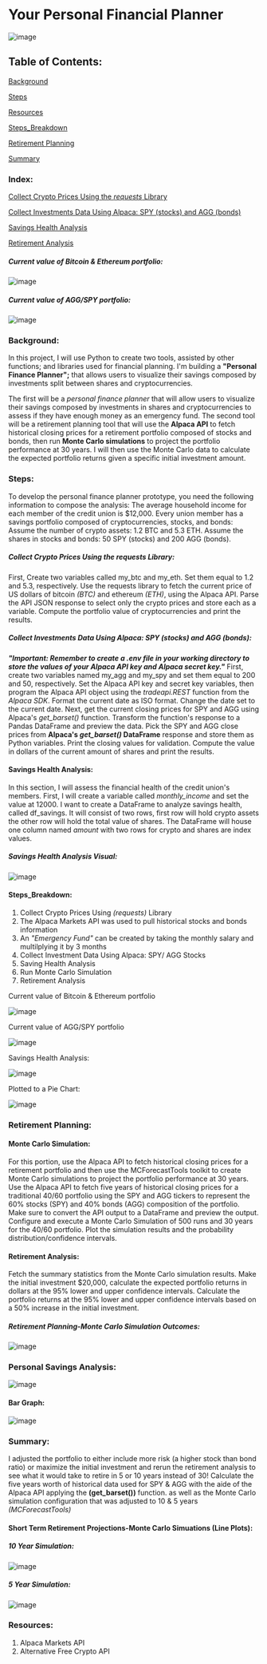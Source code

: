 # Your Personal Financial Planner

![image](https://user-images.githubusercontent.com/80294571/130264699-5f7795f0-9dc8-4b0a-a411-6f57328a4862.png)

## Table of Contents:
[Background](https://github.com/jharvey09/Your_Personal_Financial_Planner#background)

[Steps](https://github.com/jharvey09/Your_Personal_Financial_Planner#steps)

[Resources](https://github.com/jharvey09/Your_Personal_Financial_Planner#resources)

[Steps_Breakdown](https://github.com/jharvey09/Your_Personal_Financial_Planner#steps_breakdown)

[Retirement Planning](https://github.com/jharvey09/Your_Personal_Financial_Planner#retirement-planning)

[Summary](https://github.com/jharvey09/Your_Personal_Financial_Planner#summary)

### Index:
[Collect Crypto Prices Using the *requests* Library](https://github.com/jharvey09/Your_Personal_Financial_Planner#collect-crypto-prices-using-the-requests-library)

[Collect Investments Data Using Alpaca: SPY (stocks) and AGG (bonds)](https://github.com/jharvey09/Your_Personal_Financial_Planner#collect-investments-data-using-alpaca-spy-stocks-and-agg-bonds)

[Savings Health Analysis](https://github.com/jharvey09/Your_Personal_Financial_Planner#savings-health-analysis)

[Retirement Analysis](https://github.com/jharvey09/Your_Personal_Financial_Planner#retirement-analysis)

##### Current value of Bitcoin & Ethereum portfolio:
![image](https://user-images.githubusercontent.com/80294571/131722065-210e3df3-9665-4dfb-ab28-6ff3a56746d8.png)

##### Current value of AGG/SPY portfolio:
![image](https://user-images.githubusercontent.com/80294571/131722464-80772c8e-752c-4ec0-bd72-29612f72e523.png)

  
### Background:
In this project, I will use Python to create two tools, assisted by other functions; and libraries used for financial planning. I'm building a **"Personal Finance Planner";** that allows users to visualize their savings composed by investments split between shares and cryptocurrencies. 

The first will be a *personal finance planner* that will allow users to visualize their savings composed by investments in shares and cryptocurrencies to assess if they have enough money as an emergency fund.
The second tool will be a retirement planning tool that will use the **Alpaca API** to fetch historical closing prices for a retirement portfolio composed of stocks and bonds, then run **Monte Carlo simulations** to project the portfolio performance at 30 years. I will then use the Monte Carlo data to calculate the expected portfolio returns given a specific initial investment amount.

### Steps:
To develop the personal finance planner prototype, you need the following information to compose the analysis:
The average household income for each member of the credit union is $12,000.
Every union member has a savings portfolio composed of cryptocurrencies, stocks, and bonds:
Assume the number of crypto assets: 1.2 BTC and 5.3 ETH.
Assume the shares in stocks and bonds: 50 SPY (stocks) and 200 AGG (bonds).
##### Collect Crypto Prices Using the *requests* Library:
First, Create two variables called my_btc and my_eth. Set them equal to 1.2 and 5.3, respectively. Use the requests library to fetch the current price of US dollars of bitcoin *(BTC)* and ethereum *(ETH)*, using the Alpaca API. Parse the API JSON response to select only the crypto prices and store each as a variable. Compute the portfolio value of cryptocurrencies and print the results.
##### Collect Investments Data Using Alpaca: SPY (stocks) and AGG (bonds):
***"Important: Remember to create a _.env file_ in your working directory to store the values of your Alpaca API key and Alpaca secret key."***
First, create two variables named my_agg and my_spy and set them equal to 200 and 50, respectively. Set the Alpaca API key and secret key variables, then program the Alpaca API object using the *tradeapi.REST* function from the *Alpaca SDK*. Format the current date as ISO format. Change the date set to the current date. Next, get the current closing prices for SPY and AGG using Alpaca's *get_barset()* function. Transform the function's response to a Pandas DataFrame and preview the data. Pick the SPY and AGG close prices from **Alpaca's _get_barset()_ DataFrame** response and store them as Python variables. Print the closing values for validation. Compute the value in dollars of the current amount of shares and print the results.

#### Savings Health Analysis:
In this section, I will assess the financial health of the credit union's members. First, I will create a variable called *monthly_income* and set the value at 12000. I want to create a DataFrame to analyze savings health, called df_savings. It will consist of two rows, first row will hold crypto assets the other row will hold the total value of shares. The DataFrame will house one column named *amount* with two rows for crypto and shares are index values.
##### Savings Health Analysis Visual:

![image](https://user-images.githubusercontent.com/80294571/131722568-eb63f78e-9517-4dfb-ab01-4696c4c93be6.png)

#### Steps_Breakdown:
1. Collect Crypto Prices Using *(requests)* Library
2. The Alpaca Markets API was used to pull historical stocks and bonds information
3. An *"Emergency Fund"* can be created by taking the monthly salary and multilplying it by 3 months
4. Collect Investment Data Using Alpaca: SPY/ AGG Stocks
5. Saving Health Analysis
6. Run Monte Carlo Simulation
7. Retirement Analysis

Current value of Bitcoin & Ethereum portfolio

![image](https://user-images.githubusercontent.com/80294571/131722065-210e3df3-9665-4dfb-ab28-6ff3a56746d8.png)

Current value of AGG/SPY portfolio

![image](https://user-images.githubusercontent.com/80294571/131722464-80772c8e-752c-4ec0-bd72-29612f72e523.png)

Savings Health Analysis:

![image](https://user-images.githubusercontent.com/80294571/131722568-eb63f78e-9517-4dfb-ab01-4696c4c93be6.png)

Plotted to a Pie Chart:

![image](https://user-images.githubusercontent.com/80294571/131725253-e63f458a-3621-4a07-b477-d9c1eea6bd5a.png)


### Retirement Planning:
#### Monte Carlo Simulation:
For this portion, use the Alpaca API to fetch historical closing prices for a retirement portfolio and then use the MCForecastTools toolkit to create Monte Carlo simulations to project the portfolio performance at 30 years. Use the Alpaca API to fetch five years of historical closing prices for a traditional 40/60 portfolio using the SPY and AGG tickers to represent the 60% stocks (SPY) and 40% bonds (AGG) composition of the portfolio. Make sure to convert the API output to a DataFrame and preview the output. Configure and execute a Monte Carlo Simulation of 500 runs and 30 years for the 40/60 portfolio. Plot the simulation results and the probability distribution/confidence intervals.
#### Retirement Analysis:
Fetch the summary statistics from the Monte Carlo simulation results. Make the initial investment $20,000, calculate the expected portfolio returns in dollars at the 95% lower and upper confidence intervals. Calculate the portfolio returns at the 95% lower and upper confidence intervals based on a 50% increase in the initial investment.

##### Retirement Planning-Monte Carlo Simulation Outcomes:

![image](https://user-images.githubusercontent.com/80294571/130265959-4ad8b38c-7fac-4275-a47c-bd3f8857fcf2.png)

### Personal Savings Analysis:

![image](https://user-images.githubusercontent.com/80294571/130266195-b24a721a-f769-47b0-aa44-ae3f0e5ef82a.png)

#### Bar Graph:

![image](https://user-images.githubusercontent.com/80294571/130266354-6e5b85a8-8554-471a-ac6e-7a1f9c4d725b.png)

### Summary:
I adjusted the portfolio to either include more risk (a higher stock than bond ratio) or maximize the initial investment and rerun the retirement analysis to see what it would take to retire in 5 or 10 years instead of 30!
Calculate the five years worth of historical data used for SPY & AGG with the aide of the Alpaca API applying the **(get_barset())** function. as well as the Monte Carlo simulation configuration that was adjusted to 10 & 5 years *(MCForecastTools)*
#### Short Term Retirement Projections-Monte Carlo Simuations (Line Plots):
##### 10 Year Simulation: 

![image](https://user-images.githubusercontent.com/80294571/130267586-1a45fc8d-bb40-4d15-b0fd-0d3248237e99.png)


##### 5 Year Simulation:

![image](https://user-images.githubusercontent.com/80294571/130267153-1e56bb6f-b33d-4d39-b0da-9c8250f0acdd.png)

### Resources:
1. Alpaca Markets API
2. Alternative Free Crypto API



